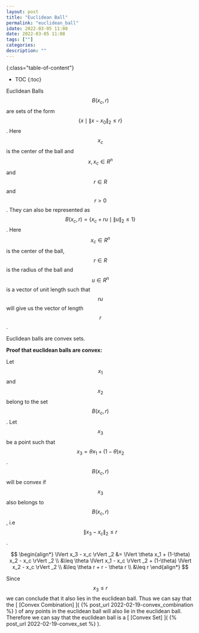 ```yaml
---
layout: post
title: "Euclidean Ball"
permalink: "euclidean_ball"
idate: 2022-03-05 11:08
date: 2022-03-05 11:08
tags: [""]
categories:
description: ""
---
```


{:class="table-of-content"}
* TOC 
{:toc}

Euclidean Balls $$B(x_c, r)$$ are sets of the form $$\{x \mid \lVert x-x_0
\rVert_{2} \leq r \}$$. Here $$x_c$$ is the center of the ball and $$x, x_c \in
R^n$$ and $$r \in R$$ and $$r \gt 0$$. They can also be represented as $$B(x_c,
r) = \{ x_c + ru  \mid \lVert u \rVert _2 \leq 1 \}$$. Here $$x_c \in R^n$$ is the
center of the ball, $$r \in R$$ is the radius of the ball and $$u \in R^n$$ is a
vector of unit length such that $$ru$$ will give us the vector of length $$r$$.

Euclidean balls are convex sets.

**Proof that euclidean balls are convex:**

Let $$x_1$$ and $$x_2$$ belong to the set $$B(x_c, r)$$. Let $$x_3$$ be a point
such that $$x_3 = \theta x_1 + (1-\theta) x_2$$. $$B(x_c, r)$$ will be convex if
$$x_3$$ also belongs to $$B(x_c, r)$$, i.e $$ \lVert x_3 - x_c \rVert _2 \leq
r$$.

$$
\begin{align*}
\lVert x_3 - x_c \rVert _2 &= \lVert \theta x_1 + (1-\theta) x_2 - x_c \rVert _2 \\
&\leq \theta \lVert x_1 - x_c \rVert _2 + (1-\theta) \lVert x_2 - x_c \rVert _2
\\
&\leq \theta r + r - \theta r \\
&\leq r
\end{align*}
$$

Since $$x_3 \leq r$$ we can conclude that it also lies in the euclidean ball.
Thus we can say that the [ [Convex Combination] ]( {% post_url
2022-02-19-convex_combination %} ) of any points in the euclidean ball will also
lie in the euclidean ball. Therefore we can say that the euclidean ball is a
[ [Convex Set] ]( {% post_url 2022-02-19-convex_set %} ).

